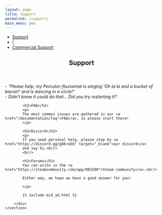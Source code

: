 ```yaml
---
layout: page
title: Support
permalink: /support/
main_menu: yes
---
```

<div id="main" class="alt">
    <section id="one">
        <div class="inner">
            <ul class="actions horizontal">
                <li><a href="/support" class="button special">Support</a></li>
                <li>|</li>
                <li><a href="/support/commercial" class="button">Commercial Support</a></li>
            </ul>
            <header class="major">
                <h1>Support</h1>
            </header>
            <p>
                <i> - "Please help, my Percutor-fluxxomat is singing 'Oh la la and a bucket of bacon!' and is dancing in a circle!"</i><br/>
                <i> - Didn't know it could do that... Did you try restarting it?</i>
            </p>
            
            <h2>FAQ</h2>
            <p>
            The most common issues are gathered in our <a href="/documentation/faq">FAQ</a>, so please start there!
            </p>

            <h2>Discord</h2>
            <p>
            If you need personal help, please step by <a href="https://discord.gg/gD6reEb" target="_blank">our discord</a> 
            and say hi.<br/>
            <br/>
            
            <h2>Forums</h2>
            You can write in the <a href="https://steamcommunity.com/app/981590">Steam community</a>.<br/>
            
            Either way, we hope we have a good answer for you!

            </p>
            
            {% include mid_ad.html %}
            
        </div>
    </section>
</div>
